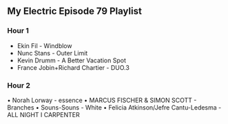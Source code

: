 ## My Electric Episode 79 Playlist

### Hour 1
* Ekin Fil - Windblow
* Nunc Stans - Outer Limit
* Kevin Drumm - A Better Vacation Spot
* France Jobin+Richard Chartier - DUO.3

### Hour 2
• Norah Lorway - essence
• MARCUS FISCHER & SIMON SCOTT - Branches
• Souns-Souns - White
• Felicia Atkinson/Jefre Cantu-Ledesma - ALL NIGHT I CARPENTER
